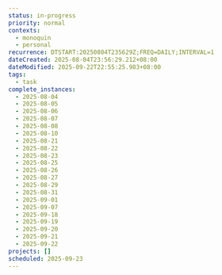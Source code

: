 ```yaml
---
status: in-progress
priority: normal
contexts:
  - monoquin
  - personal
recurrence: DTSTART:20250804T235629Z;FREQ=DAILY;INTERVAL=1
dateCreated: 2025-08-04T23:56:29.212+08:00
dateModified: 2025-09-22T22:55:25.983+08:00
tags:
  - task
complete_instances:
  - 2025-08-04
  - 2025-08-05
  - 2025-08-06
  - 2025-08-07
  - 2025-08-08
  - 2025-08-10
  - 2025-08-21
  - 2025-08-22
  - 2025-08-23
  - 2025-08-25
  - 2025-08-26
  - 2025-08-27
  - 2025-08-29
  - 2025-08-31
  - 2025-09-01
  - 2025-09-07
  - 2025-09-18
  - 2025-09-19
  - 2025-09-20
  - 2025-09-21
  - 2025-09-22
projects: []
scheduled: 2025-09-23
---
```


